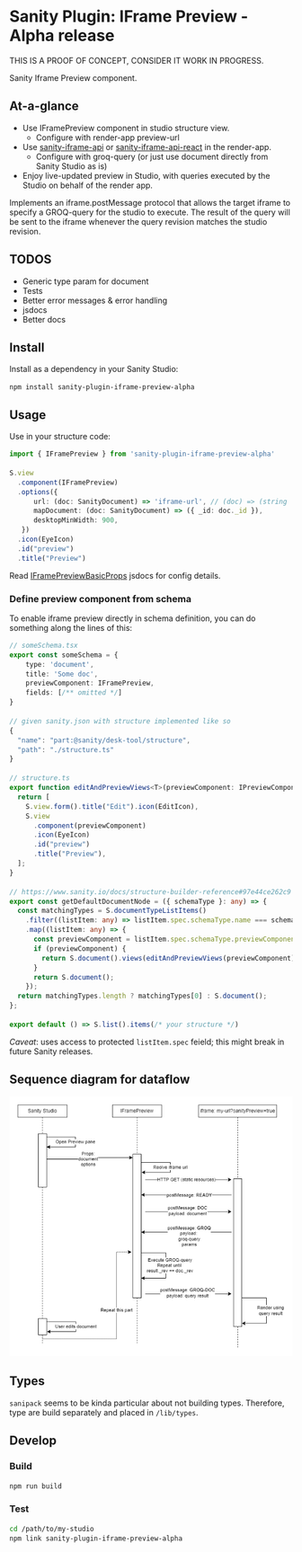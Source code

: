 # Sanity Plugin: IFrame Preview - Alpha release

THIS IS A PROOF OF CONCEPT, CONSIDER IT WORK IN PROGRESS.

Sanity Iframe Preview component.

## At-a-glance

* Use IFramePreview component in studio structure view.
    * Configure with render-app preview-url
* Use [sanity-iframe-api](../sanity-iframe-api) or [sanity-iframe-api-react](../sanity-iframe-api-react) in the render-app.
    * Configure with groq-query (or just use document directly from Sanity Studio as is)
* Enjoy live-updated preview in Studio, with queries executed by the Studio on behalf of the render app.

Implements an iframe.postMessage protocol  that allows the target iframe to specify
a GROQ-query for the studio to execute.
The result of the query will be sent to the iframe whenever the query
revision matches the studio revision.

## TODOS
* Generic type param for document
* Tests
* Better error messages & error handling 
* jsdocs
* Better docs

## Install
Install as a dependency in your Sanity Studio:

`npm install sanity-plugin-iframe-preview-alpha`

## Usage
Use in your structure code:
```ts
import { IFramePreview } from 'sanity-plugin-iframe-preview-alpha'

S.view
  .component(IFramePreview)
  .options({
      url: (doc: SanityDocument) => 'iframe-url', // (doc) => (string | Promise<string>)
      mapDocument: (doc: SanityDocument) => ({ _id: doc._id }),
      desktopMinWidth: 900,
   })   
  .icon(EyeIcon)
  .id("preview")
  .title("Preview")
```

Read [IFramePreviewBasicProps](src/components/IFramePreview.tsx) jsdocs for config details.

### Define preview component from schema
To enable iframe preview directly in schema definition, you can do something along the lines of this:
```ts
// someSchema.tsx
export const someSchema = {
    type: 'document',
    title: 'Some doc',
    previewComponent: IFramePreview,
    fields: [/** omitted */]
}

// given sanity.json with structure implemented like so
{
  "name": "part:@sanity/desk-tool/structure",
  "path": "./structure.ts"
}

// structure.ts
export function editAndPreviewViews<T>(previewComponent: IPreviewComponent<T>) {
  return [
    S.view.form().title("Edit").icon(EditIcon),
    S.view
      .component(previewComponent)
      .icon(EyeIcon)
      .id("preview")
      .title("Preview"),
  ];
}

// https://www.sanity.io/docs/structure-builder-reference#97e44ce262c9
export const getDefaultDocumentNode = ({ schemaType }: any) => {
  const matchingTypes = S.documentTypeListItems()
    .filter((listItem: any) => listItem.spec.schemaType.name === schemaType)
    .map((listItem: any) => {
      const previewComponent = listItem.spec.schemaType.previewComponent;
      if (previewComponent) {
        return S.document().views(editAndPreviewViews(previewComponent));
      }
      return S.document();
    });
  return matchingTypes.length ? matchingTypes[0] : S.document();
};

export default () => S.list().items(/* your structure */)
```

*Caveat*: uses access to protected `listItem.spec` feield; this might break in future Sanity releases.

## Sequence diagram for dataflow

![sequence.png](docs/images/sequence.png)

## Types
`sanipack` seems to be kinda particular about not building types. 
Therefore, type are build separately and placed in `/lib/types`.

## Develop

### Build
`npm run build`

### Test
```bash
cd /path/to/my-studio
npm link sanity-plugin-iframe-preview-alpha
```

